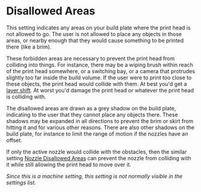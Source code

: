 Disallowed Areas
====
This setting indicates any areas on your build plate where the print head is not allowed to go. The user is not allowed to place any objects in those areas, or nearby enough that they would cause something to be printed there (like a brim).

These forbidden areas are necessary to prevent the print head from colliding into things. For instance, there may be a wiping brush within reach of the print head somewhere, or a switching bay, or a camera that protrudes slightly too far inside the build volume. If the user were to print too close to these objects, the print head would collide with them. At best you'd get a [layer shift](../troubleshooting/layer_shift.md). At worst you'd damage the print head or whatever the print head is colliding with.

The disallowed areas are drawn as a grey shadow on the build plate, indicating to the user that they cannot place any objects there. These shadows may be expanded in all directions to prevent the brim or skirt from hitting it and for various other reasons. There are also other shadows on the build plate, for instance to limit the range of motion if the nozzles have an offset.

If only the active nozzle would collide with the obstacles, then the similar setting [Nozzle Disallowed Areas](nozzle_disallowed_areas.md) can prevent the nozzle from colliding with it while still allowing the print head to move over it.

*Since this is a machine setting, this setting is not normally visible in the settings list.*